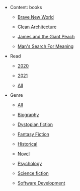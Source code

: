 
 - Content: books
     - [Brave New World](Brave%20New%20World/index.md)
        
     - [Clean Architecture](Clean%20Architecture/index.md)
        
     - [James and the Giant Peach](James%20and%20the%20Giant%20Peach/index.md)
        
     - [Man's Search For Meaning](Man's%20Search%20For%20Meaning/index.md)
        
    


 - Read
     - [2020](./Read/2020.md)
        
     - [2021](./Read/2021.md)
        
     - [All](Read/index.md)
        
    


 - Genre
     - [All](Genre/index.md)
        
     - [Biography](./Genre/Biography.md)
        
     - [Dystopian fiction](./Genre/Dystopian%20fiction.md)
        
     - [Fantasy Fiction](./Genre/Fantasy%20Fiction.md)
        
     - [Historical](./Genre/Historical.md)
        
     - [Novel](./Genre/Novel.md)
        
     - [Psychology](./Genre/Psychology.md)
        
     - [Science fiction](./Genre/Science%20fiction.md)
        
     - [Software Development](./Genre/Software%20Development.md)
        
    
